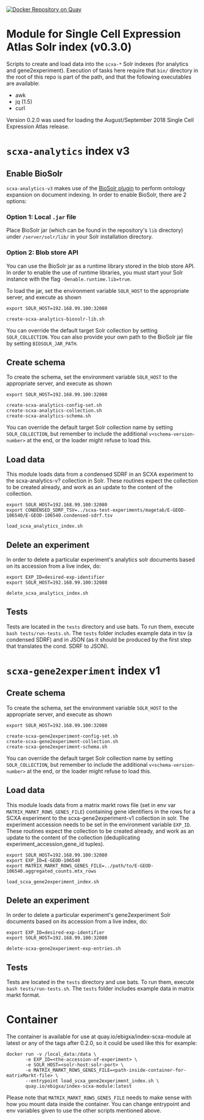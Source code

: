 [![Docker Repository on Quay](https://quay.io/repository/ebigxa/index-scxa-module/status "Docker Repository on Quay")](https://quay.io/repository/ebigxa/index-scxa-module)

# Module for Single Cell Expression Atlas Solr index (v0.3.0)

Scripts to create and load data into the `scxa-*` Solr indexes (for analytics and gene2experiment). Execution of tasks here require that `bin/` directory in the root of this repo is part of the path, and that the following executables are available:

- awk
- jq (1.5)
- curl

Version 0.2.0 was used for loading the August/September 2018 Single Cell Expression Atlas release.

# `scxa-analytics` index v3

## Enable BioSolr
`scxa-analytics-v3` makes use of the [BioSolr plugin](https://github.com/ebi-gene-expression-group/BioSolr) to perform ontology expansion on document indexing. In order to enable BioSolr, there are 2 options:

### Option 1: Local `.jar` file

Place BioSolr jar (which can be found in the repository's `lib` directory) under `/server/solr/lib/` in your Solr installation directory.

### Option 2: Blob store API

You can use the BioSolr jar as a runtime library stored in the blob store API. In order to enable the use of runtime libraries, you must start your Solr instance with the flag `-Denable.runtime.lib=true`.

To load the jar, set the environment variable `SOLR_HOST` to the appropriate server, and execute as shown

```
export SOLR_HOST=192.168.99.100:32080

create-scxa-analytics-biosolr-lib.sh
```

You can override the default target Solr collection by setting `SOLR_COLLECTION`. You can also provide your own path to the BioSolr jar file by setting `BIOSOLR_JAR_PATH`.


## Create schema

To create the schema, set the environment variable `SOLR_HOST` to the appropriate server, and execute as shown

```
export SOLR_HOST=192.168.99.100:32080

create-scxa-analytics-config-set.sh
create-scxa-analytics-collection.sh
create-scxa-analytics-schema.sh
```

You can override the default target Solr collection name by setting `SOLR_COLLECTION`, but remember to include the additional `v<schema-version-number>` at the end, or the loader might refuse to load this.

## Load data

This module loads data from a condensed SDRF in an SCXA experiment to the scxa-analytics-v? collection in Solr. These routines expect the collection to be created already, and work as an update to the content of the collection.

```
export SOLR_HOST=192.168.99.100:32080
export CONDENSED_SDRF_TSV=../scxa-test-experiments/magetab/E-GEOD-106540/E-GEOD-106540.condensed-sdrf.tsv

load_scxa_analytics_index.sh
```

## Delete an experiment

In order to delete a particular experiment's analytics solr documents based on its accession from a live index, do:

```
export EXP_ID=desired-exp-identifier
export SOLR_HOST=192.168.99.100:32080

delete_scxa_analytics_index.sh
```

## Tests

Tests are located in the `tests` directory and use bats. To run them, execute `bash tests/run-tests.sh`. The `tests` folder includes example data in tsv (a condensed SDRF) and in JSON (as it should be produced by the first step that translates the cond. SDRF to JSON).

# `scxa-gene2experiment` index v1

## Create schema

To create the schema, set the environment variable `SOLR_HOST` to the appropriate server, and execute as shown

```
export SOLR_HOST=192.168.99.100:32080

create-scxa-gene2experiment-config-set.sh
create-scxa-gene2experiment-collection.sh
create-scxa-gene2experiment-schema.sh
```

You can override the default target Solr collection name by setting `SOLR_COLLECTION`, but remember to include the additional `v<schema-version-number>` at the end, or the loader might refuse to load this.

## Load data

This module loads data from a matrix markt rows file (set in env var `MATRIX_MARKT_ROWS_GENES_FILE`) containing gene identifiers in the rows for a SCXA experiment to the scxa-gene2experiment-v1 collection in solr. The experiment accession needs to be set in the environment variable `EXP_ID`. These routines expect the collection to be created already, and work as an update to the content of the collection (deduplicating experiment_accession,gene_id tuples).

```
export SOLR_HOST=192.168.99.100:32080
export EXP_ID=E-GEOD-106540
export MATRIX_MARKT_ROWS_GENES_FILE=../path/to/E-GEOD-106540.aggregated_counts.mtx_rows

load_scxa_gene2experiment_index.sh
```

## Delete an experiment

In order to delete a particular experiment's gene2experiment Solr documents based on its accession from a live index, do:

```
export EXP_ID=desired-exp-identifier
export SOLR_HOST=192.168.99.100:32080

delete-scxa-gene2experiment-exp-entries.sh
```


## Tests

Tests are located in the `tests` directory and use bats. To run them, execute `bash tests/run-tests.sh`. The `tests` folder includes example data in matrix markt format.

# Container

The container is available for use at quay.io/ebigxa/index-scxa-module at latest or any of the tags after 0.2.0, so it could be used like this for example:

```
docker run -v /local_data:/data \
       -e EXP_ID=<the-accession-of-experiment> \
       -e SOLR_HOST=<solr-host:solr-port> \
       -e MATRIX_MARKT_ROWS_GENES_FILE=<path-inside-container-for-matrixMarkt-file> \
       --entrypoint load_scxa_gene2experiment_index.sh \
       quay.io/ebigxa/index-scxa-module:latest
```

Please note that `MATRIX_MARKT_ROWS_GENES_FILE` needs to make sense with how you mount
data inside the container. You can change entrypoint and env variables given to use the other scripts mentioned above.

